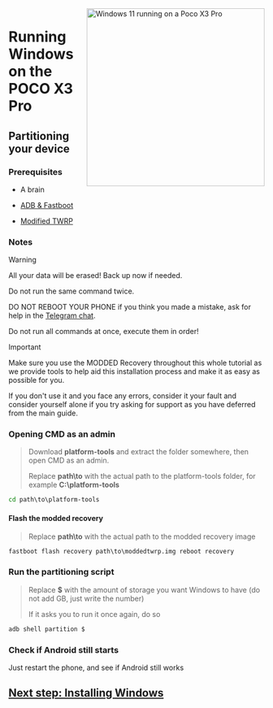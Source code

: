 <img align="right" src="https://github.com/n00b69/woa-vayu/blob/main/vayu.png" width="350" alt="Windows 11 running on a Poco X3 Pro">

# Running Windows on the POCO X3 Pro

## Partitioning your device

### Prerequisites
- A brain

- [ADB & Fastboot](https://developer.android.com/studio/releases/platform-tools)

- [Modified TWRP](https://github.com/n00b69/woa-vayu/releases/tag/Recovery)

### Notes
> [!WARNING]  
> All your data will be erased! Back up now if needed.
> 
> Do not run the same command twice.
> 
> DO NOT REBOOT YOUR PHONE if you think you made a mistake, ask for help in the [Telegram chat](https://t.me/woahelperchat).
> 
> Do not run all commands at once, execute them in order!

> [!IMPORTANT]
> Make sure you use the MODDED Recovery throughout this whole tutorial as we provide tools to help aid this installation process and make it as easy as possible for you.
> 
> If you don't use it and you face any errors, consider it your fault and consider yourself alone if you try asking for support as you have deferred from the main guide.

### Opening CMD as an admin
> Download **platform-tools** and extract the folder somewhere, then open CMD as an admin.
>
> Replace **path\to** with the actual path to the platform-tools folder, for example **C:\platform-tools**
```cmd
cd path\to\platform-tools
```

#### Flash the modded recovery
> Replace **path\to** with the actual path to the modded recovery image
```cmd
fastboot flash recovery path\to\moddedtwrp.img reboot recovery
```

### Run the partitioning script
> Replace **$** with the amount of storage you want Windows to have (do not add GB, just write the number)
> 
> If it asks you to run it once again, do so
```cmd
adb shell partition $
```

### Check if Android still starts
Just restart the phone, and see if Android still works

## [Next step: Installing Windows](/guide/2-install.md)















